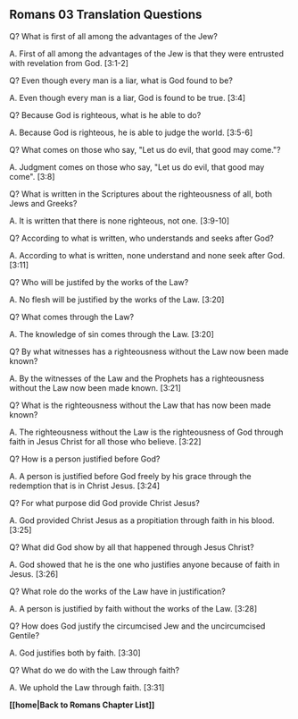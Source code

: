 ## Romans 03 Translation Questions ##

Q? What is first of all among the advantages of the Jew?

A. First of all among the advantages of the Jew is that they were entrusted with revelation from God. [3:1-2]

Q? Even though every man is a liar, what is God found to be?

A. Even though every man is a liar, God is found to be true. [3:4]

Q? Because God is righteous, what is he able to do?

A. Because God is righteous, he is able to judge the world. [3:5-6]

Q? What comes on those who say, "Let us do evil, that good may come."?

A. Judgment comes on those who say, "Let us do evil, that good may come". [3:8]

Q? What is written in the Scriptures about the righteousness of all, both Jews and Greeks?

A. It is written that there is none righteous, not one. [3:9-10]

Q? According to what is written, who understands and seeks after God?

A. According to what is written, none understand and none seek after God. [3:11]

Q? Who will be justifed by the works of the Law?

A. No flesh will be justified by the works of the Law. [3:20]

Q? What comes through the Law?

A. The knowledge of sin comes through the Law. [3:20]

Q? By what witnesses has a righteousness without the Law now been made known?

A. By the witnesses of the Law and the Prophets has a righteousness without the Law now been made known. [3:21]

Q? What is the righteousness without the Law that has now been made known?

A. The righteousness without the Law is the righteousness of God through faith in Jesus Christ for all those who believe. [3:22]

Q? How is a person justified before God?

A. A person is justified before God freely by his grace through the redemption that is in Christ Jesus. [3:24]

Q? For what purpose did God provide Christ Jesus?

A. God provided Christ Jesus as a propitiation through faith in his blood. [3:25]

Q? What did God show by all that happened through Jesus Christ?

A. God showed that he is the one who justifies anyone because of faith in Jesus. [3:26]

Q? What role do the works of the Law have in justification?

A. A person is justified by faith without the works of the Law. [3:28]

Q? How does God justify the circumcised Jew and the uncircumcised Gentile?

A. God justifies both by faith. [3:30]

Q? What do we do with the Law through faith?

A. We uphold the Law through faith. [3:31]

__[[home|Back to Romans Chapter List]]__

